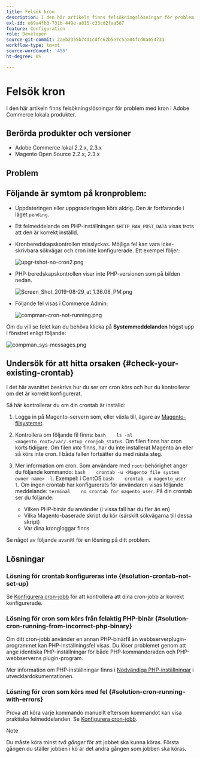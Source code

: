 ```yaml
---
title: Felsök kron
description: I den här artikeln finns felsökningslösningar för problem med kron i Adobe Commerce lokala produkter.
exl-id: e69a4fb3-731b-449e-a815-c33cd2faa567
feature: Configuration
role: Developer
source-git-commit: 2aeb2355b74d1cdfc62b5e7c5aa04fcd0a654733
workflow-type: tm+mt
source-wordcount: '455'
ht-degree: 0%

---
```


# Felsök kron

I den här artikeln finns felsökningslösningar för problem med kron i Adobe Commerce lokala produkter.

## Berörda produkter och versioner

* Adobe Commerce lokal 2.2.x, 2.3.x
* Magento Open Source 2.2.x, 2.3.x

## Problem

## Följande är symtom på kronproblem:

* Uppdateringen eller uppgraderingen körs aldrig. Den är fortfarande i läget `pending`.
* Ett felmeddelande om PHP-inställningen `$HTTP_RAW_POST_DATA` visas trots att den är korrekt inställd.
* Kronberedskapskontrollen misslyckas. Möjliga fel kan vara icke-skrivbara sökvägar och cron inte konfigurerade. Ett exempel följer:

  ![upgr-tshot-no-cron2.png](assets/upgr-tshoot-no-cron2.png)

* PHP-beredskapskontrollen visar inte PHP-versionen som på bilden nedan.

  ![Screen_Shot_2019-08-29_at_1.36.08_PM.png](assets/Screen_Shot_2019-08-29_at_1.36.08_PM.png)

* Följande fel visas i Commerce Admin:

  ![compman-cron-not-running.png](assets/compman-cron-not-running.png)

Om du vill se felet kan du behöva klicka på **Systemmeddelanden** högst upp i fönstret enligt följande:

![compman_sys-messages.png](assets/compman_sys-messages.png)

## Undersök för att hitta orsaken {#check-your-existing-crontab}

I det här avsnittet beskrivs hur du ser om cron körs och hur du kontrollerar om det är korrekt konfigurerat.

Så här kontrollerar du om din crontab är inställd:

1. Logga in på Magento-servern som, eller växla till, ägare av [Magento-filsystemet](https://experienceleague.adobe.com/en/docs/commerce-operations/installation-guide/prerequisites/file-system/overview).
1. Kontrollera om följande fil finns:    `bash    ls -al <magento_root>/var/.setup_cronjob_status`. Om filen finns har cron körts tidigare. Om filen *inte* finns, har du inte installerat Magento än eller så körs inte cron. I båda fallen fortsätter du med nästa steg.
1. Mer information om cron. Som användare med `root`-behörighet anger du följande kommando:    `bash    crontab -u <Magento file system owner name> -l`. Exempel: i CentOS `bash    crontab -u magento_user -l`.  Om ingen crontab har konfigurerats för användaren visas följande meddelande:    `terminal    no crontab for magento_user`. På din crontab ser du följande:

   * Vilken PHP-binär du använder (i vissa fall har du fler än en)
   * Vilka Magento-baserade skript du kör (särskilt sökvägarna till dessa skript)
   * Var dina krongloggar finns

Se något av följande avsnitt för en lösning på ditt problem.

## Lösningar

### Lösning för crontab konfigureras inte {#solution-crontab-not-set-up}

Se [Konfigurera cron-jobb](https://experienceleague.adobe.com/en/docs/commerce-operations/installation-guide/next-steps/configuration) för att kontrollera att dina cron-jobb är korrekt konfigurerade.

### Lösning för cron som körs från felaktig PHP-binär {#solution-cron-running-from-incorrect-php-binary}

Om ditt cron-jobb använder en annan PHP-binärfil än webbserverplugin-programmet kan PHP-inställningsfel visas. Du löser problemet genom att ange identiska PHP-inställningar för både PHP-kommandoraden och PHP-webbserverns plugin-program.

Mer information om PHP-inställningar finns i [Nödvändiga PHP-inställningar](https://experienceleague.adobe.com/en/docs/commerce-operations/installation-guide/prerequisites/php-settings) i utvecklardokumentationen.

### Lösning för cron som körs med fel {#solution-cron-running-with-errors}

Prova att köra varje kommando manuellt eftersom kommandot kan visa praktiska felmeddelanden. Se [Konfigurera cron-jobb](https://experienceleague.adobe.com/en/docs/commerce-operations/installation-guide/next-steps/configuration).

>[!NOTE]
>
>Du måste köra minst *två gånger* för att jobbet ska kunna köras. Första gången du ställer jobben i kö är det andra gången som jobben ska köras.
